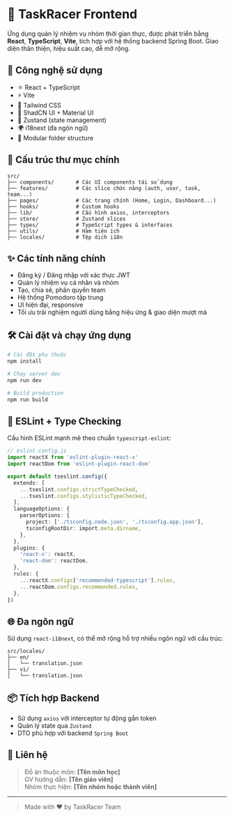 # 🏁 TaskRacer Frontend

Ứng dụng quản lý nhiệm vụ nhóm thời gian thực, được phát triển bằng **React**, **TypeScript**, **Vite**, tích hợp với hệ thống backend Spring Boot. Giao diện thân thiện, hiệu suất cao, dễ mở rộng.

## 🚀 Công nghệ sử dụng

- ⚛️ React + TypeScript
- ⚡️ Vite
- 🎨 Tailwind CSS
- 🌈 ShadCN UI + Material UI
- 🔄 Zustand (state management)
- 🌍 i18next (đa ngôn ngữ)
- 📁 Modular folder structure

## 📂 Cấu trúc thư mục chính

```
src/
├── components/       # Các UI components tái sử dụng
├── features/         # Các slice chức năng (auth, user, task, team...)
├── pages/            # Các trang chính (Home, Login, Dashboard...)
├── hooks/            # Custom hooks
├── lib/              # Cấu hình axios, interceptors
├── store/            # Zustand slices
├── types/            # TypeScript types & interfaces
├── utils/            # Hàm tiện ích
├── locales/          # Tệp dịch i18n
```

## ✨ Các tính năng chính

- Đăng ký / Đăng nhập với xác thực JWT
- Quản lý nhiệm vụ cá nhân và nhóm
- Tạo, chia sẻ, phân quyền team
- Hệ thống Pomodoro tập trung
- UI hiện đại, responsive
- Tối ưu trải nghiệm người dùng bằng hiệu ứng & giao diện mượt mà

## 🛠️ Cài đặt và chạy ứng dụng

```bash
# Cài đặt phụ thuộc
npm install

# Chạy server dev
npm run dev

# Build production
npm run build
```

## 🧪 ESLint + Type Checking

Cấu hình ESLint mạnh mẽ theo chuẩn `typescript-eslint`:

```ts
// eslint.config.js
import reactX from 'eslint-plugin-react-x'
import reactDom from 'eslint-plugin-react-dom'

export default tseslint.config({
  extends: [
    ...tseslint.configs.strictTypeChecked,
    ...tseslint.configs.stylisticTypeChecked,
  ],
  languageOptions: {
    parserOptions: {
      project: ['./tsconfig.node.json', './tsconfig.app.json'],
      tsconfigRootDir: import.meta.dirname,
    },
  },
  plugins: {
    'react-x': reactX,
    'react-dom': reactDom,
  },
  rules: {
    ...reactX.configs['recommended-typescript'].rules,
    ...reactDom.configs.recommended.rules,
  },
})
```

## 🌐 Đa ngôn ngữ

Sử dụng `react-i18next`, có thể mở rộng hỗ trợ nhiều ngôn ngữ với cấu trúc:

```
src/locales/
├── en/
│   └── translation.json
├── vi/
│   └── translation.json
```

## 📦 Tích hợp Backend

- Sử dụng `axios` với interceptor tự động gắn token
- Quản lý state qua `Zustand`
- DTO phù hợp với backend `Spring Boot`

## 💬 Liên hệ

> Đồ án thuộc môn: **[Tên môn học]**  
> GV hướng dẫn: **[Tên giáo viên]**  
> Nhóm thực hiện: **[Tên nhóm hoặc thành viên]**

---

> Made with ❤️ by TaskRacer Team

